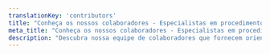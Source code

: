 ```yaml
---
translationKey: 'contributors'
title: "Conheça os nossos colaboradores - Especialistas em procedimentos governamentais"
meta_title: "Conheça os nossos colaboradores - Especialistas em procedimentos governamentais"
description: "Descubra nossa equipe de colaboradores que fornecem orientação e percepções especializadas sobre como navegar e agilizar diversos procedimentos governamentais de forma eficiente."
---
```

